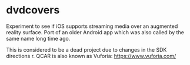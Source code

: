 # dvdcovers
Experiment to see if iOS supports streaming media over an augmented reality surface. Port of an older Android app which was also called by the same name long time ago.

This is considered to be a dead project due to changes in the SDK directions r. QCAR is also known as Vuforia: https://www.vuforia.com/
